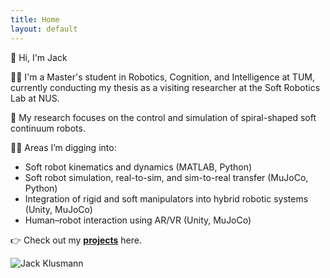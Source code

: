 ```yaml
---
title: Home
layout: default
---
```


<div class="intro">
  <div class="intro-text" markdown="1">
👋 Hi, I'm Jack

👨‍🎓 I'm a Master's student in Robotics, Cognition, and Intelligence at TUM, currently conducting my thesis as a visiting researcher at the Soft Robotics Lab at NUS.

🤖 My research focuses on the control and simulation of spiral-shaped soft continuum robots.

👨‍🔬 Areas I’m digging into:

- Soft robot kinematics and dynamics (MATLAB, Python)
- Soft robot simulation, real-to-sim, and sim-to-real transfer (MuJoCo, Python)
- Integration of rigid and soft manipulators into hybrid robotic systems (Unity, MuJoCo)
- Human–robot interaction using AR/VR (Unity, MuJoCo)

👉 Check out my **[projects](/projects/)** here.
  </div>

  <div class="intro-image">
    <img src="{{ '/assets/me.jpeg' | relative_url }}" alt="Jack Klusmann" loading="lazy">
  </div>
</div>